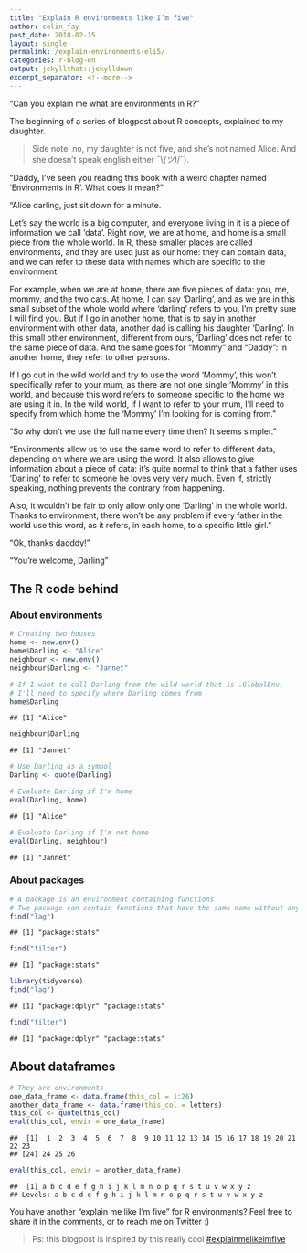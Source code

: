 ```yaml
---
title: "Explain R environments like I’m five"
author: colin_fay
post_date: 2018-02-15
layout: single
permalink: /explain-environments-eli5/
categories: r-blog-en
output: jekyllthat::jekylldown
excerpt_separator: <!--more-->
---
```


“Can you explain me what are environments in R?”

The beginning of a series of blogpost about R concepts, explained to my
daughter.

<!--more-->

> Side note: no, my daughter is not five, and she’s not named Alice. And
> she doesn’t speak english either ¯\\*(ツ)*/¯).

“Daddy, I’ve seen you reading this book with a weird chapter named
‘Environments in R’. What does it mean?”

“Alice darling, just sit down for a minute.

Let’s say the world is a big computer, and everyone living in it is a
piece of information we call ‘data’. Right now, we are at home, and home
is a small piece from the whole world. In R, these smaller places are
called environments, and they are used just as our home: they can
contain data, and we can refer to these data with names which are
specific to the environment.

For example, when we are at home, there are five pieces of data: you,
me, mommy, and the two cats. At home, I can say ‘Darling’, and as we are
in this small subset of the whole world where ‘darling’ refers to you,
I’m pretty sure I will find you. But if I go in another home, that is
to say in another environment with other data, another dad is calling
his daughter ‘Darling’. In this small other environment, different from
ours, ‘Darling’ does not refer to the same piece of data. And the same
goes for “Mommy” and “Daddy”: in another home, they refer to other
persons.

If I go out in the wild world and try to use the word ‘Mommy’, this
won’t specifically refer to your mum, as there are not one single
‘Mommy’ in this world, and because this word refers to someone
specific to the home we are using it in. In the wild world, if I want to
refer to your mum, I’ll need to specify from which home the ‘Mommy’ I’m
looking for is coming from."

“So why don’t we use the full name every time then? It seems simpler.”

“Environments allow us to use the same word to refer to different data,
depending on where we are using the word. It also allows to give
information about a piece of data: it’s quite normal to think that a
father uses ‘Darling’ to refer to someone he loves very very much. Even
if, strictly speaking, nothing prevents the contrary from happening.

Also, it wouldn’t be fair to only allow only one ‘Darling’ in the whole
world. Thanks to environment, there won’t be any problem if every father
in the world use this word, as it refers, in each home, to a specific
little girl."

“Ok, thanks dadddy\!”

“You’re welcome, Darling”

## The R code behind

### About environments

``` r
# Creating two houses
home <- new.env()
home$Darling <- "Alice"
neighbour <- new.env()
neighbour$Darling <- "Jannet"

# If I want to call Darling from the wild world that is .GlobalEnv, 
# I'll need to specify where Darling comes from
home$Darling
```

    ## [1] "Alice"

``` r
neighbour$Darling
```

    ## [1] "Jannet"

``` r
# Use Darling as a symbol
Darling <- quote(Darling)

# Evaluate Darling if I'm home
eval(Darling, home)
```

    ## [1] "Alice"

``` r
# Evaluate Darling if I'm not home
eval(Darling, neighbour)
```

    ## [1] "Jannet"

### About packages

``` r
# A package is an environment containing functions
# Two package can contain functions that have the same name without any problem
find("lag")
```

    ## [1] "package:stats"

``` r
find("filter")
```

    ## [1] "package:stats"

``` r
library(tidyverse)
find("lag")
```

    ## [1] "package:dplyr" "package:stats"

``` r
find("filter")
```

    ## [1] "package:dplyr" "package:stats"

## About dataframes

``` r
# They are environments
one_data_frame <- data.frame(this_col = 1:26)
another_data_frame <- data.frame(this_col = letters)
this_col <- quote(this_col)
eval(this_col, envir = one_data_frame)
```

    ##  [1]  1  2  3  4  5  6  7  8  9 10 11 12 13 14 15 16 17 18 19 20 21 22 23
    ## [24] 24 25 26

``` r
eval(this_col, envir = another_data_frame)
```

    ##  [1] a b c d e f g h i j k l m n o p q r s t u v w x y z
    ## Levels: a b c d e f g h i j k l m n o p q r s t u v w x y z

You have another “explain me like I’m five” for R environments? Feel
free to share it in the comments, or to reach me on Twitter :)

> Ps: this blogpost is inspired by this really cool
> [\#explainmelikeimfive](https://dev.to/sforce/explain-webhooks-to-me-like-im-five-dli)
